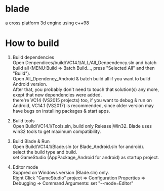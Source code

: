# blade
a cross platform 3d engine using c++98

# How to build
  1. Build dependencies  
    Open Denpendices/build/VC14.1/ALL/All_Denpendency.sln and batch build all (MENU:Build => Batch Build..., press "Selected All" and then "Build").  
    Open All_Dpendency_Android & batch build all if you want to build Android version.  
    After that, you probably don't need to touch that solution(s) any more, exept that new dependencies were added.  
    there're VC14 (VS2015 projects) too, if you want to debug & run on Android, VC14.1 (VS2017) is recommended, since older version may have bugs on installing packages & start apps.  
    
  2. Build tools  
    Open Build/VC14.1/Tools.sln, build only Release|Win32. Blade uses win32 tools to get maximum compatibility.  
    
  3. Build Blade & Run  
    Open Build/VC14.1/Blade.sln (or Blade_Android.sln for android).  
    select the build type and build.  
    set GameStudio (AppPackage_Android for android) as startup project.  
   
   4. Editor mode  
    Suppred on Windows version (Blade.sln) only.  
    Right Click "GameStudio" project => Configuration Properties => Debugging => Command Arguments: set "--mode=Editor"  

